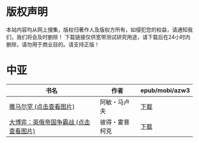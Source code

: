# 版权声明

本站内容均从网上搜集，版权归著作人及版权方所有，如侵犯您的权益，请通知我们，我们将会及时删除！ 下载链接仅供宽带测试研究用途，请下载后在24小时内删除，请勿用于商业目的。请支持正版！

# 中亚

| 书名 | 作者 | epub/mobi/azw3 |
| --- | --- | --- |
| [撒马尔罕 (点击查看图片)](https://www.dushupai.com/attachment/2024/06/07/31d91825c39978d8.jpg) | 阿敏・马卢夫 | [下载](https://url89.ctfile.com/f/31084289-1357042624-8ffd59?p=8866) |
| [大博弈：英俄帝国争霸战 (点击查看图片)](https://www.dushupai.com/attachment/2024/06/02/101eea4e7e6b50a4.jpg) | 彼得・霍普柯克 | [下载](https://url89.ctfile.com/f/31084289-1357013476-edaf89?p=8866) |
